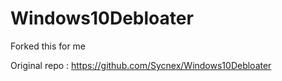 # Windows10Debloater

Forked this for me

Original repo : https://github.com/Sycnex/Windows10Debloater
